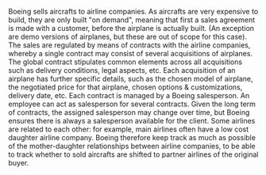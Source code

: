 Boeing sells aircrafts to airline companies.  As aircrafts are very expensive to build, they are only built "on demand", meaning that first a sales agreement is made with a customer, before the airplane is actually built. (An exception are demo versions of airplanes, but these are out of scope for this case). The sales are regulated by means of contracts with the airline companies, whereby a single contract may consist of several acquisitions of airplanes. The global contract stipulates common elements across all acquisitions such as delivery conditions, legal aspects, etc. Each acquisition of an airplane has further specific details, such as the chosen model of airplane, the negotiated price for that airplane, chosen options & customizations, delivery date, etc. Each contract is managed by a Boeing salesperson. An employee can act as salesperson for several contracts. Given the long term of contracts, the assigned salesperson may change over time, but Boeing ensures there is always a salesperson available for the client. 
Some airlines are related to each other: for example, main airlines often have a low cost daughter airline company. Boeing therefore keep track as much as possible of the mother-daughter relationships between airline companies, to be able to track whether to sold aircrafts are shifted to partner airlines of the original buyer.
